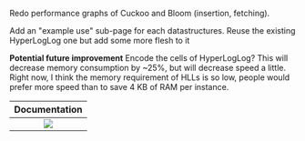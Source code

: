Redo performance graphs of Cuckoo and Bloom (insertion, fetching).

Add an "example use" sub-page for each datastructures. Reuse the existing HyperLogLog one but add some more flesh to it

__Potential future improvement__
Encode the cells of HyperLogLog? This will decrease memory consumption by ~25%, but will decrease speed a little. Right now, I think the memory requirement of HLLs is so low, people would prefer more speed than to save 4 KB of RAM per instance.


  | **Documentation**   |
  |:-----------------------------:|
  | [![][docs-stable-img]][docs-stable-url] |

  [docs-stable-img]: https://img.shields.io/badge/docs-stable-blue.svg
  [docs-stable-url]: https://juliadocs.github.io/Documenter.jl/stable
